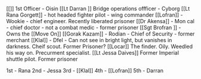 [[]] 1st Officer  - Oisin
[[Lt Darran ]] Bridge operations offficer -  Cyborg
[[Lt Rana Gorgett]] - hot headed fighter pilot - wing commander
[[Lofran]] - Wookie - chief engineer. Recently liberated prisoner
[[Dr Akensa]] - Mon cal - chief doctor - not a combat medic - former prisoner
[[Sgt Brofran ]] - Owns the [[Move On]]
[[Gorak Kazam]] - Rodian - Chief of Security - former merchant 
[[Klal]] - Dfel - Can not see in bright light, but vanishes in darkness. Cheif scout. Former Prisoner?
[[Locar]] The finder. Oily. Weedled his way on. Precurment specialist. 
[[Lt Jessa Daives]] Former Imperial shuttle pilot. Former prisoner 


1st - Rana
2nd - Jessa
3rd - [[Klal]]
4th - [[Lofran]]
5th - Darran 